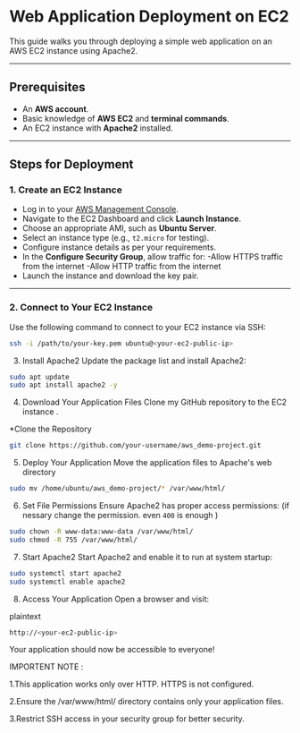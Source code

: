 # Web Application Deployment on EC2

This guide walks you through deploying a simple web application on an AWS EC2 instance using Apache2.

---

## Prerequisites

- An **AWS account**.
- Basic knowledge of **AWS EC2** and **terminal commands**.
- An EC2 instance with **Apache2** installed.

---

## Steps for Deployment

### 1. **Create an EC2 Instance**
- Log in to your [AWS Management Console](https://aws.amazon.com/console/).
- Navigate to the EC2 Dashboard and click **Launch Instance**.
- Choose an appropriate AMI, such as **Ubuntu Server**.
- Select an instance type (e.g., `t2.micro` for testing).
- Configure instance details as per your requirements.
- In the **Configure Security Group**, allow traffic for:
    -Allow HTTPS traffic from the internet
    -Allow HTTP traffic from the internet
- Launch the instance and download the key pair.

---

### 2. **Connect to Your EC2 Instance**
Use the following command to connect to your EC2 instance via SSH:

```bash
ssh -i /path/to/your-key.pem ubuntu@<your-ec2-public-ip>
```

3. Install Apache2
Update the package list and install Apache2:

```bash
sudo apt update
sudo apt install apache2 -y
```
4. Download Your Application Files
Clone my GitHub repository to the EC2 instance .

 *Clone the Repository
 ```bash
git clone https://github.com/your-username/aws_demo-project.git
```
5. Deploy Your Application
Move the application files to Apache's web directory
```bash
sudo mv /home/ubuntu/aws_demo-project/* /var/www/html/
```
6. Set File Permissions
Ensure Apache2 has proper access permissions: (if nessary change the permission. even `400` is enough  )
```bash
sudo chown -R www-data:www-data /var/www/html/
sudo chmod -R 755 /var/www/html/
```
7. Start Apache2
Start Apache2 and enable it to run at system startup:

```bash
sudo systemctl start apache2
sudo systemctl enable apache2
```
8. Access Your Application
Open a browser and visit:

plaintext
```bash
http://<your-ec2-public-ip>
```
Your application should now be accessible to everyone!

IMPORTENT NOTE :

1.This application works only over HTTP. HTTPS is not configured.

2.Ensure the /var/www/html/ directory contains only your application files.

3.Restrict SSH access in your security group for better security.



